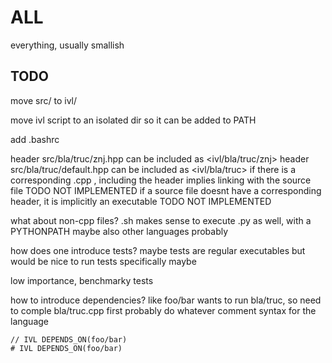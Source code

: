 # ALL
everything, usually smallish



## TODO

move src/ to ivl/

move ivl script to an isolated dir so it can be added to PATH

add .bashrc


header src/bla/truc/znj.hpp can be included as <ivl/bla/truc/znj>
header src/bla/truc/default.hpp can be included as <ivl/bla/truc>
if there is a corresponding .cpp , including the header implies linking with the source file TODO NOT IMPLEMENTED
if a source file doesnt have a corresponding header, it is implicitly an executable TODO NOT IMPLEMENTED


what about non-cpp files?
.sh makes sense to execute
.py as well, with a PYTHONPATH maybe
also other languages probably


how does one introduce tests?
maybe tests are regular executables
but would be nice to run tests specifically maybe

low importance, benchmarky tests

how to introduce dependencies?
like foo/bar wants to run bla/truc, so need to comple bla/truc.cpp first
probably do whatever comment syntax for the language
```
// IVL DEPENDS_ON(foo/bar)
# IVL DEPENDS_ON(foo/bar)
```
